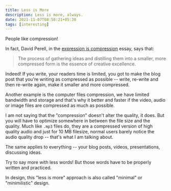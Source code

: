 ```yaml
---
title: Less is More
description: Less is more, always.
date: 2021-11-07T08:58:21+05:30
tags: [interesting]
---
```


People like compression!

In fact, David Perell, in the [expression is compression](https://perell.com/essay/expression-is-compression/) essay, says that:

> The process of gathering ideas and distilling them into a smaller, more compressed form is the essence of creative excellence.

Indeed! If you write, your readers time is limited, you got to make the blog post that you're writing as compressed as possible -- write, re-write and then re-write again, make it smaller and more compressed.

Another example is the computer files compression, we have limited bandwidth and storage and that's why it better and faster if the video, audio or image files are compressed as much as possible.

I am not saying that the "compression" doesn't alter the quality, it does. But you will have to optimize somewhere in between the file size and the quality. Much like `.mp3` files do, they are a compressed version of high quality audio and just for 10 MB filesize, normal users barely notice the audio quality drop -- that's what I am talking about.							

The same applies to everything -- your blog posts, videos, presentations, discussing ideas.

Try to say more with less words! But those words have to be properly written and practiced.

In design, this "less is more" approach is also called "minimal" or "minimilistic" design.
